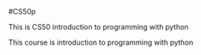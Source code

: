 #CS50p

This is CS50 introduction to programming with python

This course is introduction to programming with python
